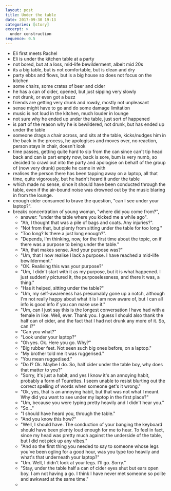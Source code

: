 ```yaml
---
layout: post
title: Under the table
date: 2017-09-30 19:13
categories: [story]
excerpt: >
  under construction
sequence: 0.5
---
```


* Eli first meets Rachel
* Eli is under the kitchen table at a party
* not bored, but at a loss, mid-life bewilderment, albeit mid 20s
* its a big table, but is not comfortable, but is clean and dry
* party ebbs and flows, but is a big house so does not focus on the kitchen
* some chairs, some crates of beer and cider
* he has a can of cider, opened, but just sipping very slowly
* not drunk, or even got a buzz
* friends are getting very drunk and rowdy, mostly not unpleasant
* sense might have to go and do some damage limitation
* music is not loud in the kitchen, much louder in lounge
* not sure why he ended up under the table, just sort of happened
* is part of the reason why he is bewildered, not drunk, but has ended up under the table
* someone drags a chair across, and sits at the table, kicks/nudges him in the back in the process, he apologises and moves over, no reaction, person stays in chair, doesn't look
* time passes, getting quite hard to sip from the can since can't tip head back and can is part empty now, back is sore, bum is very numb, so decided to crawl out into the party and apologise on behalf of the group of (now very drunk) people he came in with
* realises the person there has been tapping away on a laptop, all that time, quite vigorously, but he hadn't heard it under the table
* which made no sense, since it should have been conducted through the table, even if the air-bound noise was drowned out by the music blaring in from the lounge.
* enough cider consumed to brave the question, "can I see under your laptop?".
* breaks concentration of young woman, "where did you come from?",
   * answer: "under the table where you kicked me a while ago".
   * "Ah, I thought that was a pile of bags and coats. Any injuries?".
   * "Not from that, but plenty from sitting under the table for too long."
   * "Too long? Is there a just long enough?".
   * "Depends, I'm thinking, now, for the first time about the topic, on if there was a purpose to being under the table."
   * "Ah, that makes sense. And your purpose was?"
   * "Um, that I now realise I lack a purpose. I have reached a mid-life bewilderment."
   * "OK. Realising this was your purpose?"
   * "Um, I didn't start with it as my purpose, but it is what happened. I just suddenly pictured it, the purposelessness, and there it was, a thing."
   * "Has it helped, sitting under the table?"
   * "Um, my self-awareness has presumably gone up a notch, although I'm not really happy about what it is I am now aware of, but I can all info is good info if you can make use it."
   * "Um, can I just say this is the longest conversation I have had with a female in like. Well, ever. Thank you. I guess I should also thank the half can of cider, and the fact that I had not drunk any more of it. So, can I?"
   * "Can you what?"
   * "Look under your laptop?"
   * "Oh yes. Ok. Here you go. Why?"
   * "Big rubber feet. Not seen such big ones before, on a laptop."
   * "My brother told me it was ruggerised."
   * "You mean ruggedised."
   * "Do I? Ok. Maybe I do. So, half cider under the table boy, why does that matter to you?"
   * "Sorry, it's just a habit, and yes I know it's an annoying habit, probably a form of Tourettes. I seem unable to resist blurting out the correct spelling of words when someone get's it wrong."
   * "Ok, yes, that is an annoying habit, but that was not what I meant. Why did you want to see under my laptop in the first place?"
   * "Um, because you were typing pretty heavily and I didn't hear you."
   * "So..."
   * "I should have heard you, through the table."
   * "And you know this how?"
   * "Well, I should have. The conduction of your banging the keyboard should have been plenty loud enough for me to hear. To feel in fact, since my head was pretty much against the underside of the table, but I did not pick up any vibes."
   * "And so the first thing you needed to say to someone whose legs you've been ogling for a good hour, was you type too heavily and what's that underneath your laptop?"
   * "Um. Well, I didn't look at your legs. I'll go. Sorry."
   * "Stay, under the table half a can of cider eyes shut but ears open boy. I am not having a go. I think I have never met someone so polite and awkward at the same time."
   * 
